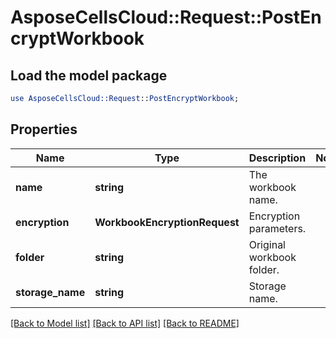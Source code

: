 # AsposeCellsCloud::Request::PostEncryptWorkbook 

## Load the model package
```perl
use AsposeCellsCloud::Request::PostEncryptWorkbook;
```

## Properties
Name | Type | Description | Notes
------------ | ------------- | ------------- | -------------
**name** | **string** | The workbook name. |
**encryption** | **WorkbookEncryptionRequest** | Encryption parameters. |
**folder** | **string** | Original workbook folder. |
**storage_name** | **string** | Storage name. |  

[[Back to Model list]](../README.md#documentation-for-requests) [[Back to API list]](../README.md#documentation-for-api-endpoints) [[Back to README]](../README.md)

